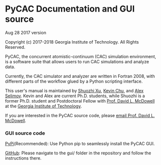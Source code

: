 # PyCAC Documentation and GUI source

Aug 28 2017 version

Copyright (c) 2017-2018 Georgia Institute of Technology. All Rights Reserved.

PyCAC, the concurrent atomistic-continuum (CAC) simulation environment, is a software suite that allows users to run CAC simulations and analyze data.

Currently, the CAC simulator and analyzer are written in Fortran 2008, with different parts of the workflow glued by a Python scripting interface.

This user's manual is maintained by [Shuozhi Xu](https://shuozhixu.cnsi.ucsb.edu), [Kevin Chu](mailto:kchu41@gatech.edu), and [Alex Selimov](mailto:aselimov3@gatech.edu). Kevin and Alex are current Ph.D. students, while Shuozhi is a former Ph.D. student and Postdoctoral Fellow with [Prof. David L. McDowell](http://www.me.gatech.edu/faculty/mcdowell) at the [Georgia Institute of Technology](http://www.gatech.edu).

If you are interested in the PyCAC source code, please [email Prof. David L. McDowell](mailto:david.mcdowell@me.gatech.edu).

### GUI source code

[PyPi](https://pypi.org/project/pycac/)(Recommended): Use Python pip to seamlessly install the PyCAC GUI.

[GitHub](https://github.com/GT-McDowell-Lab/PyCAC/): Please navigate to the gui/ folder in the repository and follow the instructions there.
